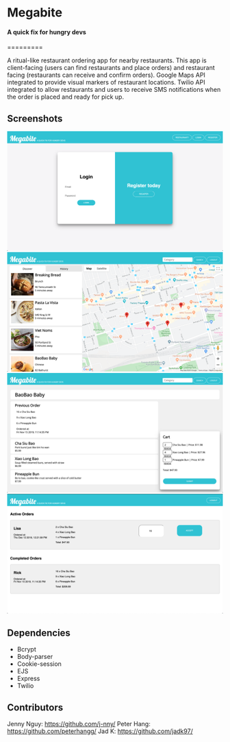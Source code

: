 # Megabite
#### A quick fix for hungry devs
=========  

A ritual-like restaurant ordering app for nearby restaurants. This app is client-facing (users can find restaurants and place orders) and restaurant facing (restaurants can receive and confirm orders). Google Maps API integrated to provide visual markers of restaurant locations. Twilio API integrated to allow restaurants and users to receive SMS notifications when the order is placed and ready for pick up.

## Screenshots

!["Screenshot of User/Restaurant Login Page"](https://github.com/j-nny/Megabite/blob/master/docs/user-login.png)
!["Screenshot of User Browse Page"](https://github.com/j-nny/Megabite/blob/master/docs/user-browse.png)
!["Screenshot of User Order Page"](https://github.com/j-nny/Megabite/blob/master/docs/user-order.png)
!["Screenshot of Restaurant Confirmation Page"](https://github.com/j-nny/Megabite/blob/master/docs/resto-orders.png)

## Dependencies

- Bcrypt
- Body-parser
- Cookie-session
- EJS
- Express
- Twilio

## Contributors

Jenny Nguy: https://github.com/j-nny/
Peter Hang: https://github.com/peterhangg/
Jad K: https://github.com/jadk97/
